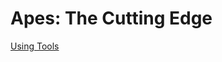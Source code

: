 # Apes: The Cutting Edge

[Using Tools](https://github.com/lyerlajd/INFOTC1600markdown/commit/2241580a1e6a5c6e9b1ca65e45c0dfdf2eba0b58)
